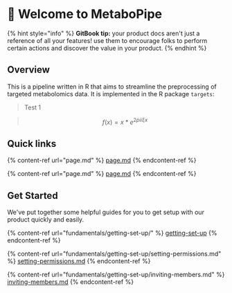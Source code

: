 # 👋 Welcome to MetaboPipe

{% hint style="info" %}
**GitBook tip:** your product docs aren't just a reference of all your features! use them to encourage folks to perform certain actions and discover the value in your product.
{% endhint %}

## Overview

This is a pipeline written in R that aims to streamline the preprocessing of  targeted metabolomics data. It is implemented in the R package `targets`:

> Test 1

> $$f(x) = x * e^{2 pi i \xi x}$$

## Quick links

{% content-ref url="page.md" %}
[page.md](page.md)
{% endcontent-ref %}

{% content-ref url="page.md" %}
[page.md](page.md)
{% endcontent-ref %}

## Get Started

We've put together some helpful guides for you to get setup with our product quickly and easily.

{% content-ref url="fundamentals/getting-set-up/" %}
[getting-set-up](fundamentals/getting-set-up/)
{% endcontent-ref %}

{% content-ref url="fundamentals/getting-set-up/setting-permissions.md" %}
[setting-permissions.md](fundamentals/getting-set-up/setting-permissions.md)
{% endcontent-ref %}

{% content-ref url="fundamentals/getting-set-up/inviting-members.md" %}
[inviting-members.md](fundamentals/getting-set-up/inviting-members.md)
{% endcontent-ref %}

